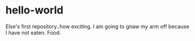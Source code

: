 # hello-world
Else's first repository..how exciting.
I am going to gnaw my arm off because I have not eaten. Food.
